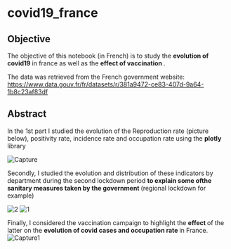 # covid19_france

<h2> Objective </h2>

The objective of this notebook (in French) is to study the <b> evolution of covid19 </b> in france as well as the <b> effect of vaccination </b>. 

The data was retrieved from the French government website: https://www.data.gouv.fr/fr/datasets/r/381a9472-ce83-407d-9a64-1b8c23af83df

<h2> Abstract </h2>

In the 1st part I studied the evolution of the Reproduction rate (picture below), positivity rate, incidence rate and occupation rate using the <b> plotly </b> library

![Capture](https://user-images.githubusercontent.com/71329302/158270303-ca06b4c8-1132-400e-ab14-d82910979157.JPG)

Secondly, I studied the evolution and distribution of these indicators by department during the second lockdown period
<b> to explain some ofthe sanitary measures taken by the government </b> (regional lockdown for example)

![2](https://user-images.githubusercontent.com/71329302/158271111-5e864583-65bb-4fd7-ba5e-952371b8c80c.JPG)
![1](https://user-images.githubusercontent.com/71329302/158271131-6941657f-8ecc-444c-b771-c9c02598bef0.JPG)

Finally, I considered the vaccination campaign to highlight the <b> effect </b> of the latter on the <b> evolution of covid cases and occupation rate </b> in France.
![Capture1](https://user-images.githubusercontent.com/71329302/158271695-1ed73d4e-ead5-46b7-8c4c-b8ed5f1b92ca.JPG)



